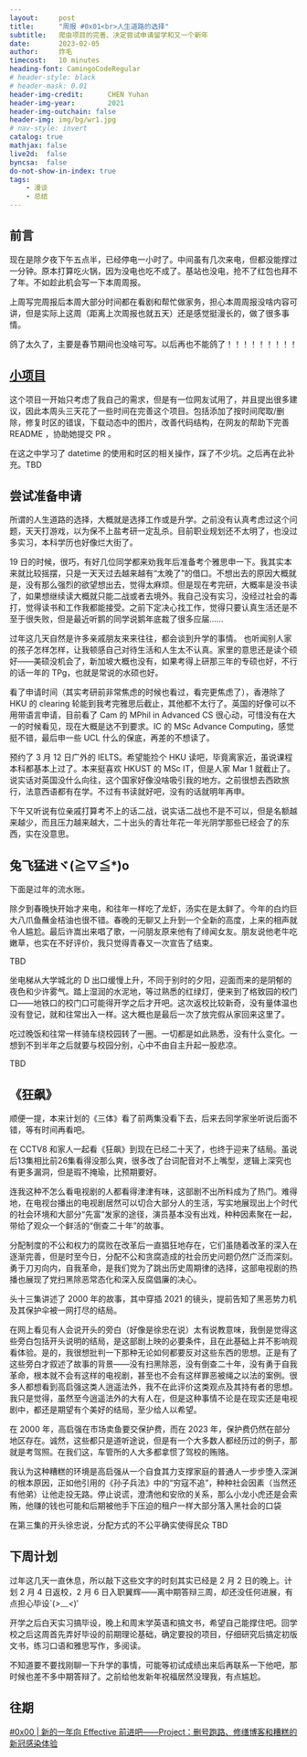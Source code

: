 ```yaml
---
layout:     post
title:      "周报 #0x01<br>人生道路的选择"
subtitle:   爬虫项目的完善、决定尝试申请留学和又一个新年
date:       2023-02-05
author:     炸毛
timecost:   10 minutes
heading-font: CamingoCodeRegular
# header-style: black
# header-mask: 0.01
header-img-credit:      CHEN Yuhan
header-img-year:        2021 
header-img-outchain: false
header-img: img/bg/wr1.jpg
# nav-style: invert
catalog: true
mathjax: false
live2d:  false
byncsa:  false
do-not-show-in-index: true
tags:
    - 漫谈
    - 总结
---
```


## 前言

现在是除夕夜下午五点半，已经停电一小时了。中间虽有几次来电，但都没能撑过一分钟。原本打算吃火锅，因为没电也吃不成了。基站也没电，抢不了红包也拜不了年。不如趁此机会写一下本周周报。

上周写完周报后本周大部分时间都在看剧和帮忙做家务，担心本周周报没啥内容可讲，但是实际上这周（距离上次周报也就五天）还是感觉挺漫长的，做了很多事情。

鸽了太久了，主要是春节期间也没啥可写。以后再也不能鸽了！！！！！！！！！

## [小项目](https://lzzmm.github.io/2023/01/16/weekly-review-1/#project%E5%88%A0%E5%8F%B7%E8%B7%91%E8%B7%AF)

这个项目一开始只考虑了我自己的需求，但是有一位网友试用了，并且提出很多建议，因此本周头三天花了一些时间在完善这个项目。包括添加了按时间爬取/删除，修复时区的错误，下载动态中的图片，改善代码结构，在网友的帮助下完善 README ，协助她提交 PR 。

在这之中学习了 datetime 的使用和时区的相关操作，踩了不少坑。之后再在此补充。TBD

## 尝试准备申请

所谓的人生道路的选择，大概就是选择工作或是升学。之前没有认真考虑过这个问题，天天打游戏，以为保不上盐考研一定乱杀。目前职业规划还不太明了，也没过多实习，本科学历也好像烂大街了。

19 日的时候，很巧，有好几位同学都来劝我年后准备考个雅思申一下。我其实本来就比较摇摆，只是一天天过去越来越有“太晚了”的借口。不想出去的原因大概就是，没有那么强烈的欲望想出去，觉得太麻烦。但是现在考完研，大概率是没书读了，如果想继续读大概就只能二战或者去境外。我自己没有实习，没经过社会的毒打，觉得读书和工作我都能接受。之前下定决心找工作，觉得只要认真生活还是不至于很失败，但是最近听鹅的同学说鹅年底裁了很多应届……

过年这几天自然是许多亲戚朋友来来往往，都会谈到升学的事情。 也听闻别人家的孩子怎样怎样，让我顿感自己对待生活和人生太不认真。家里的意思还是读个硕好——美硕没机会了，新加坡大概也没有，如果考得上研那三年的专硕也好，不行的话一年的 TPg，也就是常说的水硕也好。

看了申请时间（其实考研前非常焦虑的时候也看过，看完更焦虑了），香港除了 HKU 的 clearing 轮能到我考完雅思后截止，其他都不太行了。英国的好像可以不用带语言申请，目前看了 Cam 的 MPhil in Advanced CS 很心动，可惜没有在大一的时候看见，现在大概是达不到要求。IC 的 MSc Advance Computing，感觉挺不错，最后申一些 UCL 什么的保底，再差的不想读了。

预约了 3 月 12 日广外的 IELTS。希望能捡个 HKU 读吧，毕竟离家近，虽说课程本科都基本上过了。本来挺喜欢 HKUST 的 MSc IT，但是人家 Mar 1 就截止了。说实话对英国没什么向往，这个国家好像没啥吸引我的地方。之前很想去西欧旅行，法意西语都有在学。不过有书读就好吧，没有的话就明年再申。

下午又听说有位亲戚打算考不上的话二战，说实话二战也不是不可以，但是名额越来越少，而且压力越来越大，二十出头的青壮年花一年光阴学那些已经会了的东西，实在没意思。

## 兔飞猛进ヾ(≧▽≦*)o

下面是过年的流水账。

除夕到春晚快开始才来电，和往年一样吃了龙虾，汤实在是太鲜了。今年的白灼巨大八爪鱼蘸金桔油也很不错。春晚的无聊又上升到一个全新的高度，上来的相声就令人尴尬。最后许嵩出来唱了歌，一问朋友原来他有了绯闻女友。朋友说他老牛吃嫩草，也实在不好评价，我只觉得青春又一次宣告了结束。

TBD

坐电梯从大学城北的 D 出口缓慢上升，不同于别时的夕阳，迎面而来的是阴郁的夜色和少许雾气。踏上湿润的水泥地，等过熟悉的红绿灯，便来到了格致园的校门口——地铁口的校门口可能得开学之后才开吧。这次返校比较新奇，没有量体温也没有登记，就和往常出入一样。这大概也是最后一次了放完假从家回来这里了。

吃过晚饭和往常一样骑车绕校园转了一圈。一切都是如此熟悉，没有什么变化。一想到不到半年之后就要与校园分别，心中不由自主升起一股悲凉。

TBD

## 《狂飙》

顺便一提，本来计划的《三体》看了前两集没看下去，后来去同学家坐听说后面不错，等有时间再看吧。

在 CCTV8 和家人一起看《狂飙》到现在已经二十天了，也终于迎来了结局。虽说后13集相比前26集看得没那么爽，很多改了台词配音对不上嘴型，逻辑上深究也有更多漏洞，但是瑕不掩瑜，比预期要好。

连我这种不怎么看电视剧的人都看得津津有味，这部剧不出所料成为了热门。难得地，在电视台播出的电视剧居然可以切合大部分人的生活，写实地展现出上个时代的社会环境和大部分“先富”发家的途径，演员基本没有出戏，种种因素聚在一起，带给了观众一个鲜活的“倒查二十年”的故事。

分配制度的不公和权力的腐败在改革后一直猖狂地存在，它们虽随着改革的深入在逐渐完善，但是时至今日，分配不公和贪腐造成的社会历史问题仍然广泛而深刻。勇于刀刃向内，自我革命，是我们党为了跳出历史周期律的选择，这部电视剧的热播也展现了党扫黑除恶常态化和深入反腐倡廉的决心。

头十三集讲述了 2000 年的故事，其中穿插 2021 的镜头，提前告知了黑恶势力机及其保护伞被一网打尽的结局。

在网上看见有人会说开头的旁白（好像是徐忠在说）太有说教意味，我倒是觉得这些旁白包括开头说明的结局，是这部剧上映的必要条件，且在此基础上并不影响观看体验。是的，我很想批判一下那种无论如何都要反对这些东西的思想。正是有了这些旁白才叙述了故事的背景——没有扫黑除恶，没有倒查二十年，没有勇于自我革命，根本就不会有这样的电视剧，甚至也不会有这样罪恶被绳之以法的案例。很多人都想看到高启强这类人逍遥法外，我不在此评价这类观点及其持有者的思想。我只是觉得，虽然至今逍遥法外的大有人在，但是这种事情不论是在现实还是电视剧中，都还是期望有个美好的结局，至少给人以希望。

在 2000 年，高启强在市场卖鱼要交保护费，而在 2023 年，保护费仍然在部分地区存在。诚然，这些都只是道听途说，但是有一个大多数人都经历过的例子，那就是考驾照。在我们这，车管所的人大多都拿惯了驾校的贿赂。

我认为这种糟糕的环境是高启强从一个自食其力支撑家庭的普通人一步步堕入深渊的根本原因，正如他引用的《孙子兵法》中的“穷寇不追”，种种社会因素（当然还有他弟）让他走投无路。停止说谎，澄清他和安欣的关系，那么小龙小虎还是会索贿，他赚的钱也可能和后期被他手下压迫的租户一样大部分落入黑社会的口袋

在第三集的开头徐忠说，分配方式的不公平确实使得民众 TBD

## 下周计划

过年这几天一直休息，所以敲下这些文字的时刻其实已经是 2 月 2 日的晚上。计划 2 月 4 日返校，2 月 6 日入职翼辉——离中期答辩三周，却还没任何进展，有点担心毕设`(*>﹏<*)′

开学之后白天实习搞毕设，晚上和周末学英语和搞文书，希望自己能撑住吧。回学校之后这周首先弄好毕设的前期理论基础，确定要投的项目，仔细研究后搞定初版文书，练习口语和雅思写作，多阅读。

不知道要不要找刚聊一下升学的事情，可能等初试成绩出来后再联系一下他吧，那时候也差不多中期答辩了。之前给他发新年祝福居然没理我，有点尴尬。

## 往期

[#0x00 | 新的一年向 Effective 前进吧——Project：删号跑路、修缮博客和糟糕的新冠感染体验](https://lzzmm.github.io/2023/01/16/weekly-review-1/)
